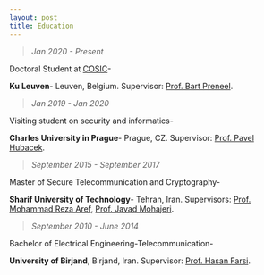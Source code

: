 ```yaml
---
layout: post
title: Education
---
```


  >  *Jan 2020 - Present*
  
  Doctoral Student at [COSIC](https://www.esat.kuleuven.be/cosic/)- 
  
  **Ku Leuven**- Leuven, Belgium. Supervisor: [Prof. Bart Preneel](https://homes.esat.kuleuven.be/~preneel/).
  >  *Jan 2019 - Jan 2020*
  
  Visiting student on security and informatics- 
  
  **Charles University in Prague**- Prague, CZ. Supervisor: [Prof. Pavel Hubacek](https://iuuk.mff.cuni.cz/~hubacek/).

  >  *September 2015 - September 2017*
  
  Master of Secure Telecommunication and Cryptography-
  
  **Sharif University of Technology**- Tehran, Iran. Supervisors: [Prof. Mohammad Reza Aref](http://ee.sharif.edu/~aref/), [Prof. Javad Mohajeri](https://www.researchgate.net/profile/Javad_Mohajeri).

  >  *September 2010 - June 2014*
  
  Bachelor of Electrical Engineering-Telecommunication-
  
  **University of Birjand**, Birjand, Iran. Supervisor: [Prof. Hasan Farsi](https://www.researchgate.net/profile/Hassan_Farsi).
